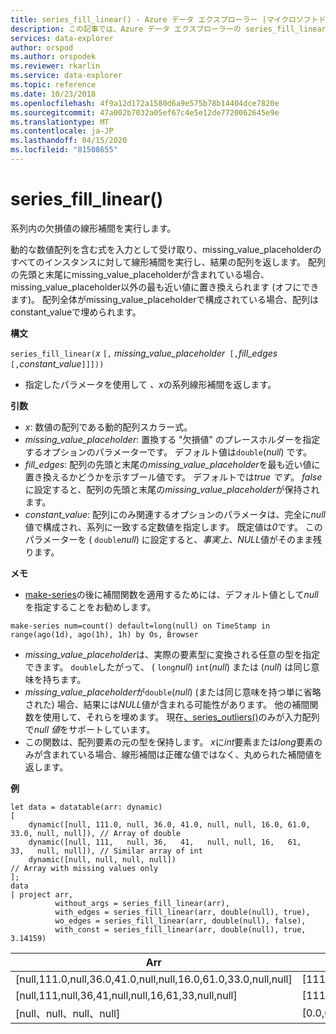 ```yaml
---
title: series_fill_linear() - Azure データ エクスプローラー |マイクロソフトドキュメント
description: この記事では、Azure データ エクスプローラーの series_fill_linear() について説明します。
services: data-explorer
author: orspod
ms.author: orspodek
ms.reviewer: rkarlin
ms.service: data-explorer
ms.topic: reference
ms.date: 10/23/2018
ms.openlocfilehash: 4f9a12d172a1580d6a9e575b78b14404dce7820e
ms.sourcegitcommit: 47a002b7032a05ef67c4e5e12de7720062645e9e
ms.translationtype: MT
ms.contentlocale: ja-JP
ms.lasthandoff: 04/15/2020
ms.locfileid: "81508655"
---
```

# <a name="series_fill_linear"></a>series_fill_linear()

系列内の欠損値の線形補間を実行します。

動的な数値配列を含む式を入力として受け取り、missing_value_placeholderのすべてのインスタンスに対して線形補間を実行し、結果の配列を返します。 配列の先頭と末尾にmissing_value_placeholderが含まれている場合、missing_value_placeholder以外の最も近い値に置き換えられます (オフにできます)。 配列全体がmissing_value_placeholderで構成されている場合、配列はconstant_valueで埋められます。  

**構文**

`series_fill_linear(`*x* `[,` *missing_value_placeholder*` [,`*fill_edges*` [,`*constant_value*`]]]))`
* 指定したパラメータを使用して *、x*の系列線形補間を返します。
 

**引数**

* *x*: 数値の配列である動的配列スカラー式。
* *missing_value_placeholder*: 置換する "欠損値" のプレースホルダーを指定するオプションのパラメーターです。 デフォルト値は`double`(*null*) です。
* *fill_edges*: 配列の先頭と末尾の*missing_value_placeholder*を最も近い値に置き換えるかどうかを示すブール値です。 デフォルトでは*true です*。 *false*に設定すると、配列の先頭と末尾の*missing_value_placeholder*が保持されます。
* *constant_value*: 配列にのみ関連するオプションのパラメータは、完全に*null*値で構成され、系列に一致する定数値を指定します。 既定値は*0*です。 このパラメーターを ( `double`*null*) に設定すると、*事実上、NULL*値がそのまま残ります。

**メモ**

* [make-series](make-seriesoperator.md)の後に補間関数を適用するためには、デフォルト値として*null*を指定することをお勧めします。 

```kusto
make-series num=count() default=long(null) on TimeStamp in range(ago(1d), ago(1h), 1h) by Os, Browser
```

* *missing_value_placeholder*は、実際の要素型に変換される任意の型を指定できます。 `double`したがって、 ( `long`*null*) `int`(*null*) または (*null*) は同じ意味を持ちます。
* *missing_value_placeholder*が`double`(*null*) (または同じ意味を持つ単に省略された) 場合、結果には*NULL*値が含まれる可能性があります。 他の補間関数を使用して、それらを埋めます。 現在[、series_outliers()](series-outliersfunction.md)のみが入力配列で*null 値*をサポートしています。
* この関数は、配列要素の元の型を保持します。 *x*に*int*要素または*long*要素のみが含まれている場合、線形補間は正確な値ではなく、丸められた補間値を返します。

**例**

```kusto
let data = datatable(arr: dynamic)
[
    dynamic([null, 111.0, null, 36.0, 41.0, null, null, 16.0, 61.0, 33.0, null, null]), // Array of double    
    dynamic([null, 111,   null, 36,   41,   null, null, 16,   61,   33,   null, null]), // Similar array of int
    dynamic([null, null, null, null])                                                   // Array with missing values only
];
data
| project arr, 
          without_args = series_fill_linear(arr),
          with_edges = series_fill_linear(arr, double(null), true),
          wo_edges = series_fill_linear(arr, double(null), false),
          with_const = series_fill_linear(arr, double(null), true, 3.14159)  

```

|Arr|without_args|with_edges|wo_edges|with_const|
|---|---|---|---|---|
|[null,111.0,null,36.0,41.0,null,null,16.0,61.0,33.0,null,null]|[111.0,111.0,73.5,36.0,41.0,32.667,24.333,16.0,61.0,33.0,33.0,33.0]|[111.0,111.0,73.5,36.0,41.0,32.667,24.333,16.0,61.0,33.0,33.0,33.0]|[null,111.0,73.5,36.0,41.0,32.667,24.333,16.0,61.0,33.0,null,null]|[111.0,111.0,73.5,36.0,41.0,32.667,24.333,16.0,61.0,33.0,33.0,33.0]|
|[null,111,null,36,41,null,null,16,61,33,null,null]|[111,111,73,36,41,32,24,16,61,33,33,33]|[111,111,73,36,41,32,24,16,61,33,33,33]|[null,111,73,36,41,32,24,16,61,33,null,null]|[111,111,74,38, 41,32,24,16,61,33,33,33]|
|[null、null、null、null]|[0.0,0.0,0.0,0.0]|[0.0,0.0,0.0,0.0]|[0.0,0.0,0.0,0.0]|[3.14159,3.14159,3.14159,3.14159]|